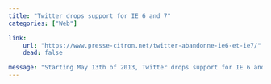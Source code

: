 ```yaml
---
title: "Twitter drops support for IE 6 and 7"
categories: ["Web"]

link:
    url: "https://www.presse-citron.net/twitter-abandonne-ie6-et-ie7/"
    dead: false

message: "Starting May 13th of 2013, Twitter drops support for IE 6 and IE 7 for their social network integrations for Web developers."
---
```

